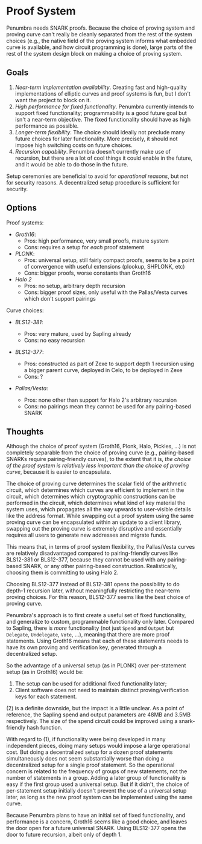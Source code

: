 # Proof System

Penumbra needs SNARK proofs.  Because the choice of proving system and proving curve can't really be cleanly separated from the rest of the system choices (e.g., the native field of the proving system informs what embedded curve is available, and how circuit programming is done), large parts of the rest of the system design block on making a choice of proving system.

## Goals

1.  *Near-term implementation availability*. Creating fast and high-quality implementations of elliptic curves and proof systems is fun, but I don't want the project to block on it.
2.  *High performance for fixed functionality*.  Penumbra currently intends to support fixed functionality; programmability is a good future goal but isn't a near-term objective.  The fixed functionality should have as high performance as possible.
3.  *Longer-term flexibility*.  The choice should ideally not preclude many future choices for later functionality.  More precisely, it should not impose high switching costs on future choices.
4.  *Recursion capability*.  Penumbra doesn't currently make use of recursion, but there are a lot of cool things it could enable in the future, and it would be able to do those in the future.

Setup ceremonies are beneficial to avoid for *operational reasons*, but not for security reasons.  A decentralized setup procedure is sufficient for security.

## Options

Proof systems:

- *Groth16*: 
  - Pros: high performance, very small proofs, mature system
  - Cons: requires a setup for *each* proof statement
- *PLONK*:
  - Pros: universal setup, still fairly compact proofs, seems to be a point of convergence with useful extensions (plookup, SHPLONK, etc)
  - Cons: bigger proofs, worse constants than Groth16
- *Halo 2*
  - Pros: no setup, arbitrary depth recursion
  - Cons: bigger proof sizes, only useful with the Pallas/Vesta curves which don't support pairings

Curve choices:

- *BLS12-381*:
  - Pros: very mature, used by Sapling already
  - Cons: no easy recursion

- *BLS12-377*:
  - Pros: constructed as part of Zexe to support depth 1 recursion using a bigger parent curve, deployed in Celo, to be deployed in Zexe
  - Cons: ?

- *Pallas/Vesta*:
  - Pros: none other than support for Halo 2's arbitrary recursion
  - Cons: no pairings mean they cannot be used for any pairing-based SNARK

## Thoughts

Although the choice of proof system (Groth16, Plonk, Halo, Pickles, ...) is not completely separable from the choice of proving curve (e.g., pairing-based SNARKs require pairing-friendly curves), to the extent that it is, *the choice of the proof system is relatively less important than the choice of proving curve*, because it is easier to encapsulate.

The choice of proving curve determines the scalar field of the arithmetic circuit, which determines which curves are efficient to implement in the circuit, which determines which cryptographic constructions can be performed in the circuit, which determines what kind of key material the system uses, which propagates all the way upwards to user-visible details like the address format.  While swapping out a proof system using the same proving curve can be encapsulated within an update to a client library, swapping out the proving curve is extremely disruptive and essentially requires all users to generate new addresses and migrate funds.

This means that, in terms of proof system flexibility, the Pallas/Vesta curves are relatively disadvantaged compared to pairing-friendly curves like BLS12-381 or BLS12-377, because they cannot be used with any pairing-based SNARK, or any other pairing-based construction.  Realistically, choosing them is committing to using Halo 2.

Choosing BLS12-377 instead of BLS12-381 opens the possibility to do depth-1 recursion later, without meaningfully restricting the near-term proving choices.  For this reason, BLS12-377 seems like the best choice of proving curve.

Penumbra's approach is to first create a useful set of fixed functionality, and generalize to custom, programmable functionality only later. Compared to Sapling, there is *more* functionality (not just `Spend` and `Output` but `Delegate`, `Undelegate`, `Vote`, ...), meaning that there are more proof statements.  Using Groth16 means that each of these statements needs to have its own proving and verification key, generated through a decentralized setup. 

So the advantage of a universal setup (as in PLONK) over per-statement setup (as in Groth16) would be:

1. The setup can be used for additional fixed functionality later;
2. Client software does not need to maintain distinct proving/verification keys for each statement.

(2) is a definite downside, but the impact is a little unclear.  As a point of reference, the Sapling spend and output parameters are 48MB and 3.5MB respectively.  The size of the spend circuit could be improved using a snark-friendly hash function.

With regard to (1), if functionality were being developed in many independent pieces, doing many setups would impose a large operational cost.  But doing a decentralized setup for a dozen proof statements simultaneously does not seem substantially worse than doing a decentralized setup for a single proof statement.  So the operational concern is related to the frequency of groups of new statements, not the number of statements in a group. Adding a later group of functionality is easy if the first group used a universal setup.  But if it didn't, the choice of per-statement setup initially doesn't prevent the use of a universal setup later, as long as the new proof system can be implemented using the same curve.

Because Penumbra plans to have an initial set of fixed functionality, and performance is a concern, Groth16 seems like a good choice, and leaves the door open for a future universal SNARK.  Using BLS12-377 opens the door to future recursion, albeit only of depth 1.